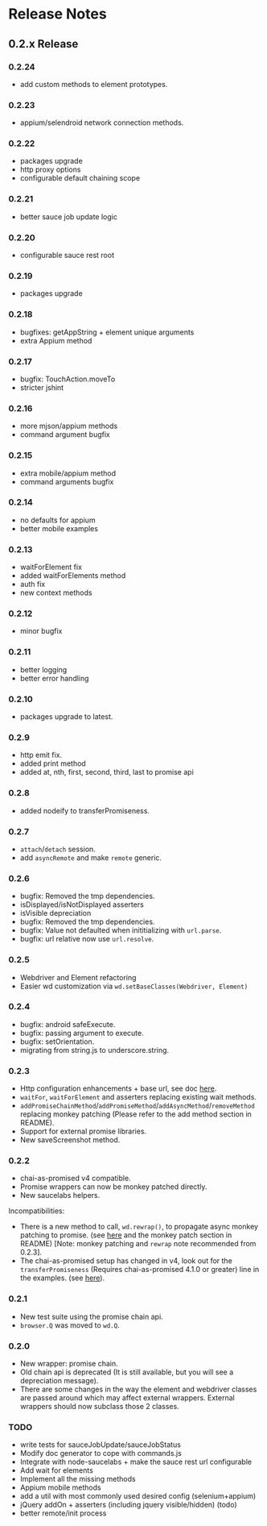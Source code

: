 # Release Notes

## 0.2.x Release

### 0.2.24
  - add custom methods to element prototypes.

### 0.2.23
  - appium/selendroid network connection methods.

### 0.2.22
  - packages upgrade
  - http proxy options
  - configurable default chaining scope

### 0.2.21
  - better sauce job update logic 

### 0.2.20
  - configurable sauce rest root

### 0.2.19
  - packages upgrade

### 0.2.18
  - bugfixes: getAppString + element unique arguments
  - extra Appium method

### 0.2.17
  - bugfix: TouchAction.moveTo
  - stricter jshint

### 0.2.16
  - more mjson/appium methods
  - command argument bugfix

### 0.2.15
  - extra mobile/appium method
  - command arguments bugfix 

### 0.2.14 
  - no defaults for appium
  - better mobile examples

### 0.2.13
  - waitForElement fix
  - added waitForElements method
  - auth fix
  - new context methods

### 0.2.12
  - minor bugfix

### 0.2.11
  - better logging
  - better error handling

### 0.2.10
  - packages upgrade to latest.

### 0.2.9
  - http emit fix.
  - added print method
  - added at, nth, first, second, third, last to promise api

### 0.2.8
  - added nodeify to transferPromiseness.


### 0.2.7
  - `attach`/`detach` session.
  - add `asyncRemote` and make `remote` generic.

### 0.2.6

  - bugfix: Removed the tmp dependencies.
  - isDisplayed/isNotDisplayed asserters
  - isVisible depreciation
  - bugfix: Removed the tmp dependencies.
  - bugfix: Value not defaulted when inititializing with `url.parse`.
  - bugfix: url relative now use `url.resolve`.

### 0.2.5

  - Webdriver and Element refactoring
  - Easier wd customization via `wd.setBaseClasses(Webdriver, Element)`

### 0.2.4

  - bugfix: android safeExecute.
  - bugfix: passing argument to execute.
  - bugfix: setOrientation.
  - migrating from string.js to underscore.string.

### 0.2.3

  - Http configuration enhancements + base url, see doc [here](https://github.com/admc/wd#http-configuration--base-url).
  - `waitFor`, `waitForElement` and asserters replacing existing wait methods.
  - `addPromiseChainMethod`/`addPromiseMethod`/`addAsyncMethod`/`removeMethod` replacing monkey patching
  (Please refer to the add method section in README).
  - Support for external promise libraries.
  - New saveScreenshot method.

### 0.2.2

- chai-as-promised v4 compatible.
- Promise wrappers can now be monkey patched directly.
- New saucelabs helpers.

Incompatibilities:

  - There is a new method to call, `wd.rewrap()`, to propagate async monkey patching to promise.
  (see [here](https://github.com/admc/wd/blob/master/examples/promise/monkey.patch-with-async.js#L35)
  and the monkey patch section in README) [Note: monkey patching and `rewrap` note recommended from 0.2.3].
  - The chai-as-promised setup has changed in v4, look out for the `transferPromiseness` (Requires chai-as-promised 4.1.0 or greater)
  line in the examples. (see [here](https://github.com/admc/wd/blob/master/examples/promise/chrome.js#L15)).

### 0.2.1

- New test suite using the promise chain api.
- `browser.Q` was moved to `wd.Q`.

### 0.2.0

- New wrapper: promise chain.
- Old chain api is deprecated (It is still available, but you will see a depreciation message).
- There are some changes in the way the element and webdriver classes are passed around
which may affect external wrappers. External wrappers should now subclass those 2 classes.


### TODO
  - write tests for sauceJobUpdate/sauceJobStatus
  - Modify doc generator to cope with commands.js
  - Integrate with node-saucelabs + make the sauce rest url configurable
  - Add wait for elements
  - Implement all the missing methods
  - Appium mobile methods
  - add a util with most commonly used desired config (selenium+appium)
  - jQuery addOn + asserters (including jquery visible/hidden) (todo)
  - better remote/init process
